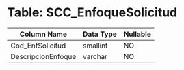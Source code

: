 # Table: SCC_EnfoqueSolicitud

| Column Name | Data Type | Nullable |
|-------------|-----------|----------|
| Cod_EnfSolicitud | smallint | NO |
| DescripcionEnfoque | varchar | NO |
